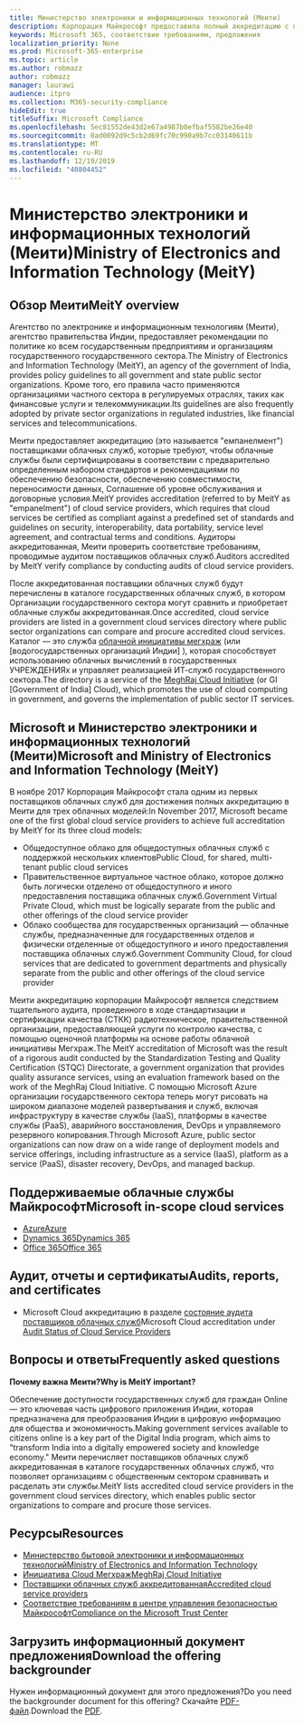 ```yaml
---
title: Министерство электроники и информационных технологий (Меити)
description: Корпорация Майкрософт предоставила полный аккредитацию с помощью министерства электроники и информационных технологий в Индии.
keywords: Microsoft 365, соответствие требованиям, предложения
localization_priority: None
ms.prod: Microsoft-365-enterprise
ms.topic: article
ms.author: robmazz
author: robmazz
manager: laurawi
audience: itpro
ms.collection: M365-security-compliance
hideEdit: true
titleSuffix: Microsoft Compliance
ms.openlocfilehash: 5ec81552de43d2e67a4987b0efbaf5582be26e40
ms.sourcegitcommit: 0ad0092d9c5cb2d69fc70c990a9b7cc03140611b
ms.translationtype: MT
ms.contentlocale: ru-RU
ms.lasthandoff: 12/19/2019
ms.locfileid: "40804452"
---
```

# <a name="ministry-of-electronics-and-information-technology-meity"></a><span data-ttu-id="4ae69-104">Министерство электроники и информационных технологий (Меити)</span><span class="sxs-lookup"><span data-stu-id="4ae69-104">Ministry of Electronics and Information Technology (MeitY)</span></span>

## <a name="meity-overview"></a><span data-ttu-id="4ae69-105">Обзор Меити</span><span class="sxs-lookup"><span data-stu-id="4ae69-105">MeitY overview</span></span>

<span data-ttu-id="4ae69-106">Агентство по электронике и информационным технологиям (Меити), агентство правительства Индии, предоставляет рекомендации по политике ко всем государственным предприятиям и организациям государственного государственного сектора.</span><span class="sxs-lookup"><span data-stu-id="4ae69-106">The Ministry of Electronics and Information Technology (MeitY), an agency of the government of India, provides policy guidelines to all government and state public sector organizations.</span></span> <span data-ttu-id="4ae69-107">Кроме того, его правила часто применяются организациями частного сектора в регулируемых отраслях, таких как финансовые услуги и телекоммуникации.</span><span class="sxs-lookup"><span data-stu-id="4ae69-107">Its guidelines are also frequently adopted by private sector organizations in regulated industries, like financial services and telecommunications.</span></span>

<span data-ttu-id="4ae69-108">Меити предоставляет аккредитацию (это называется "емпанелмент") поставщиками облачных служб, которые требуют, чтобы облачные службы были сертифицированы в соответствии с предварительно определенным набором стандартов и рекомендациями по обеспечению безопасности, обеспечению совместимости, переносимости данных, Соглашение об уровне обслуживания и договорные условия.</span><span class="sxs-lookup"><span data-stu-id="4ae69-108">MeitY provides accreditation (referred to by MeitY as "empanelment") of cloud service providers, which requires that cloud services be certified as compliant against a predefined set of standards and guidelines on security, interoperability, data portability, service level agreement, and contractual terms and conditions.</span></span> <span data-ttu-id="4ae69-109">Аудиторы аккредитованная, Меити проверить соответствие требованиям, проводимые аудитом поставщиков облачных служб.</span><span class="sxs-lookup"><span data-stu-id="4ae69-109">Auditors accredited by MeitY verify compliance by conducting audits of cloud service providers.</span></span>

<span data-ttu-id="4ae69-110">После аккредитованная поставщики облачных служб будут перечислены в каталоге государственных облачных служб, в котором Организации государственного сектора могут сравнить и приобретает облачные службы аккредитованная.</span><span class="sxs-lookup"><span data-stu-id="4ae69-110">Once accredited, cloud service providers are listed in a government cloud services directory where public sector organizations can compare and procure accredited cloud services.</span></span> <span data-ttu-id="4ae69-111">Каталог — это служба [облачной инициативы мегхраж](https://meity.gov.in/content/gi-cloud-meghraj) (или \[водогосударственных организаций Индии\] ), которая способствует использованию облачных вычислений в государственных УЧРЕЖДЕНИЯх и управляет реализацией ИТ-служб государственного сектора.</span><span class="sxs-lookup"><span data-stu-id="4ae69-111">The directory is a service of the [MeghRaj Cloud Initiative](https://meity.gov.in/content/gi-cloud-meghraj) (or GI \[Government of India\] Cloud), which promotes the use of cloud computing in government, and governs the implementation of public sector IT services.</span></span>

## <a name="microsoft-and-ministry-of-electronics-and-information-technology-meity"></a><span data-ttu-id="4ae69-112">Microsoft и Министерство электроники и информационных технологий (Меити)</span><span class="sxs-lookup"><span data-stu-id="4ae69-112">Microsoft and Ministry of Electronics and Information Technology (MeitY)</span></span>

<span data-ttu-id="4ae69-113">В ноябре 2017 Корпорация Майкрософт стала одним из первых поставщиков облачных служб для достижения полных аккредитацию в Меити для трех облачных моделей:</span><span class="sxs-lookup"><span data-stu-id="4ae69-113">In November 2017, Microsoft became one of the first global cloud service providers to achieve full accreditation by MeitY for its three cloud models:</span></span>

- <span data-ttu-id="4ae69-114">Общедоступное облако для общедоступных облачных служб с поддержкой нескольких клиентов</span><span class="sxs-lookup"><span data-stu-id="4ae69-114">Public Cloud, for shared, multi-tenant public cloud services</span></span>
- <span data-ttu-id="4ae69-115">Правительственное виртуальное частное облако, которое должно быть логически отделено от общедоступного и иного предоставления поставщика облачных служб.</span><span class="sxs-lookup"><span data-stu-id="4ae69-115">Government Virtual Private Cloud, which must be logically separate from the public and other offerings of the cloud service provider</span></span>
- <span data-ttu-id="4ae69-116">Облако сообщества для государственных организаций — облачные службы, предназначенные для государственных отделов и физически отделенные от общедоступного и иного предоставления поставщика облачных служб.</span><span class="sxs-lookup"><span data-stu-id="4ae69-116">Government Community Cloud, for cloud services that are dedicated to government departments and physically separate from the public and other offerings of the cloud service provider</span></span>

<span data-ttu-id="4ae69-117">Меити аккредитацию корпорации Майкрософт является следствием тщательного аудита, проведенного в ходе стандартизации и сертификации качества (СТКК) радиотехническое, правительственной организации, предоставляющей услуги по контролю качества, с помощью оценочной платформы на основе работы облачной инициативы Мегхраж.</span><span class="sxs-lookup"><span data-stu-id="4ae69-117">The MeitY accreditation of Microsoft was the result of a rigorous audit conducted by the Standardization Testing and Quality Certification (STQC) Directorate, a government organization that provides quality assurance services, using an evaluation framework based on the work of the MeghRaj Cloud Initiative.</span></span> <span data-ttu-id="4ae69-118">С помощью Microsoft Azure организации государственного сектора теперь могут рисовать на широком диапазоне моделей развертывания и служб, включая инфраструктуру в качестве службы (IaaS), платформы в качестве службы (PaaS), аварийного восстановления, DevOps и управляемого резервного копирования.</span><span class="sxs-lookup"><span data-stu-id="4ae69-118">Through Microsoft Azure, public sector organizations can now draw on a wide range of deployment models and service offerings, including infrastructure as a service (IaaS), platform as a service (PaaS), disaster recovery, DevOps, and managed backup.</span></span>

## <a name="microsoft-in-scope-cloud-services"></a><span data-ttu-id="4ae69-119">Поддерживаемые облачные службы Майкрософт</span><span class="sxs-lookup"><span data-stu-id="4ae69-119">Microsoft in-scope cloud services</span></span>

- [<span data-ttu-id="4ae69-120">Azure</span><span class="sxs-lookup"><span data-stu-id="4ae69-120">Azure</span></span>](https://aka.ms/AzureCompliance)
- [<span data-ttu-id="4ae69-121">Dynamics 365</span><span class="sxs-lookup"><span data-stu-id="4ae69-121">Dynamics 365</span></span>](https://download.microsoft.com/download/E/1/9/E1977163-7A86-4812-AC18-C03ADC958AAF/Microsoft_Dynamics_365_Cloud_Service_Compliance_Datasheet.pdf)
- [<span data-ttu-id="4ae69-122">Office 365</span><span class="sxs-lookup"><span data-stu-id="4ae69-122">Office 365</span></span>](https://aka.ms/Office365ComplianceOfferings)

## <a name="audits-reports-and-certificates"></a><span data-ttu-id="4ae69-123">Аудит, отчеты и сертификаты</span><span class="sxs-lookup"><span data-stu-id="4ae69-123">Audits, reports, and certificates</span></span>

- <span data-ttu-id="4ae69-124">Microsoft Cloud аккредитацию в разделе [состояние аудита поставщиков облачных служб](https://meity.gov.in/content/gi-cloud-meghraj)</span><span class="sxs-lookup"><span data-stu-id="4ae69-124">Microsoft Cloud accreditation under [Audit Status of Cloud Service Providers](https://meity.gov.in/content/gi-cloud-meghraj)</span></span>

## <a name="frequently-asked-questions"></a><span data-ttu-id="4ae69-125">Вопросы и ответы</span><span class="sxs-lookup"><span data-stu-id="4ae69-125">Frequently asked questions</span></span>

<span data-ttu-id="4ae69-126">**Почему важна Меити?**</span><span class="sxs-lookup"><span data-stu-id="4ae69-126">**Why is MeitY important?**</span></span>

<span data-ttu-id="4ae69-127">Обеспечение доступности государственных служб для граждан Online — это ключевая часть цифрового приложения Индии, которая предназначена для преобразования Индии в цифровую информацию для общества и экономичность.</span><span class="sxs-lookup"><span data-stu-id="4ae69-127">Making government services available to citizens online is a key part of the Digital India program, which aims to "transform India into a digitally empowered society and knowledge economy."</span></span> <span data-ttu-id="4ae69-128">Меити перечисляет поставщиков облачных служб аккредитованная в каталоге государственных облачных служб, что позволяет организациям с общественным сектором сравнивать и расделать эти службы.</span><span class="sxs-lookup"><span data-stu-id="4ae69-128">MeitY lists accredited cloud service providers in the government cloud services directory, which enables public sector organizations to compare and procure those services.</span></span>

## <a name="resources"></a><span data-ttu-id="4ae69-129">Ресурсы</span><span class="sxs-lookup"><span data-stu-id="4ae69-129">Resources</span></span>

- [<span data-ttu-id="4ae69-130">Министерство бытовой электроники и информационных технологий</span><span class="sxs-lookup"><span data-stu-id="4ae69-130">Ministry of Electronics and Information Technology</span></span>](https://meity.gov.in/)
- [<span data-ttu-id="4ae69-131">Инициатива Cloud Мегхраж</span><span class="sxs-lookup"><span data-stu-id="4ae69-131">MeghRaj Cloud Initiative</span></span>](https://meity.gov.in/content/gi-cloud-meghraj)
- [<span data-ttu-id="4ae69-132">Поставщики облачных служб аккредитованная</span><span class="sxs-lookup"><span data-stu-id="4ae69-132">Accredited cloud service providers</span></span>](https://meity.gov.in/content/gi-cloud-meghraj)
- [<span data-ttu-id="4ae69-133">Соответствие требованиям в центре управления безопасностью Майкрософт</span><span class="sxs-lookup"><span data-stu-id="4ae69-133">Compliance on the Microsoft Trust Center</span></span>](https://www.microsoft.com/trust-center/compliance/compliance-overview)

## <a name="download-the-offering-backgrounder"></a><span data-ttu-id="4ae69-134">Загрузить информационный документ предложения</span><span class="sxs-lookup"><span data-stu-id="4ae69-134">Download the offering backgrounder</span></span>

<span data-ttu-id="4ae69-135">Нужен информационный документ для этого предложения?</span><span class="sxs-lookup"><span data-stu-id="4ae69-135">Do you need the backgrounder document for this offering?</span></span> <span data-ttu-id="4ae69-136">Скачайте [PDF-файл](https://download.microsoft.com/download/E/8/B/E8B5BC95-2B66-4759-8BBE-31D2F641B3FD/MeitY-Compliance.pdf).</span><span class="sxs-lookup"><span data-stu-id="4ae69-136">Download the [PDF](https://download.microsoft.com/download/E/8/B/E8B5BC95-2B66-4759-8BBE-31D2F641B3FD/MeitY-Compliance.pdf).</span></span>
